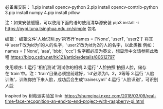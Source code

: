 必备库安装：
1.pip install opencv-python
2.pip install opencv-contrib-python
3.pip install numpy
4.pip install pillow

注：如果安装缓慢，可以使用下面的语句使用清华源安装
pip3 install -i https://pypi.tuna.tsinghua.edu.cn/simple 包名


编辑：
编辑文件'人脸识别.py'第15行'names = ['None', 'user1', 'user2']'
将其中'uesr1'改为id为1的人的名字，'user2'改为id为2的人的名字，以此类推
例如：
names = ['None', 'aaa', 'bbb', 'ccc']
名字都必须为英文，想显示中文请参照此教程
https://blog.csdn.net/hk121/article/details/80612797

使用顺序:
1.运行 '相机测试'测试你的相机
2.运行 '人脸拍照'拍摄人脸，储存在'train'中。注：‘train’目录必须提前建好，‘id’必须为1，2，3等等
3.运行 '人脸训练'，训练你拍下来人脸，成功后会生成'trainer.yml'
4.运行 '人脸识别'，可识别人脸


Inspired by 树莓派实验室 link :https://shumeipai.nxez.com/2018/03/09/real-time-face-recognition-an-end-to-end-project-with-raspberry-pi.html